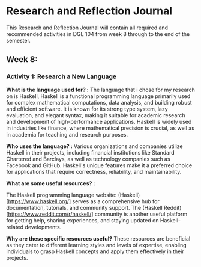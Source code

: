 # Research and Reflection Journal

This Research and Reflection Journal will contain all required and recommended activities in DGL 104 from week 8 through to the end of the semester.



## Week 8:

### Activity 1: Research a New Language

**What is the language used for? :**
The language that i chose for my research on is Haskell,
Haskell is a functional programming language primarily used for complex mathematical computations, data analysis, and building robust and efficient software. It is known for its strong type system, lazy evaluation, and elegant syntax, making it suitable for academic research and development of high-performance applications. Haskell is widely used in industries like finance, where mathematical precision is crucial, as well as in academia for teaching and research purposes.


**Who uses the language? :** 
Various organizations and companies utilize Haskell in their projects, including financial institutions like Standard Chartered and Barclays, as well as technology companies such as Facebook and GitHub. Haskell's unique features make it a preferred choice for applications that require correctness, reliability, and maintainability.


**What are some useful resources? :**

The Haskell programming language website: (Haskell)[https://www.haskell.org/] serves as a comprehensive hub for documentation, tutorials, and community support. The (Haskell Reddit)[https://www.reddit.com/r/haskell/] community is another useful platform for getting help, sharing experiences, and staying updated on Haskell-related developments. 


**Why are these specific resources useful?**
These resources are beneficial as they cater to different learning styles and levels of expertise, enabling individuals to grasp Haskell concepts and apply them effectively in their projects.

